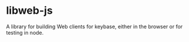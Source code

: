 # libweb-js
A library for building Web clients for keybase, either in the browser or for testing in node.
